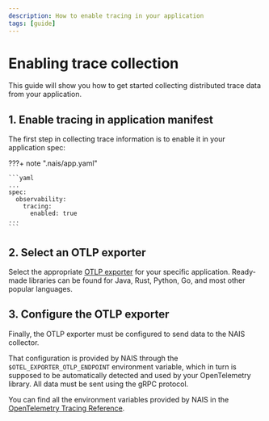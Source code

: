 ```yaml
---
description: How to enable tracing in your application
tags: [guide]
---
```

# Enabling trace collection

This guide will show you how to get started collecting distributed trace data from your application.

## 1. Enable tracing in application manifest

The first step in collecting trace information is to enable it in your application spec:

???+ note ".nais/app.yaml"

    ```yaml
    ...
    spec:
      observability:
        tracing:
          enabled: true
    ...
    ```

## 2. Select an OTLP exporter

Select the appropriate [OTLP exporter](https://opentelemetry.io/ecosystem/registry/?s=otlp+exporter) for your specific application.
Ready-made libraries can be found for Java, Rust, Python, Go, and most other popular languages.

## 3. Configure the OTLP exporter

Finally, the OTLP exporter must be configured to send data to the NAIS collector.

That configuration is provided by NAIS through the `$OTEL_EXPORTER_OTLP_ENDPOINT` environment variable,
which in turn is supposed to be automatically detected and used by your OpenTelemetry library.
All data must be sent using the gRPC protocol.

You can find all the environment variables provided by NAIS in the [OpenTelemetry Tracing Reference](../../../reference/observability/otel/tracing.md).
